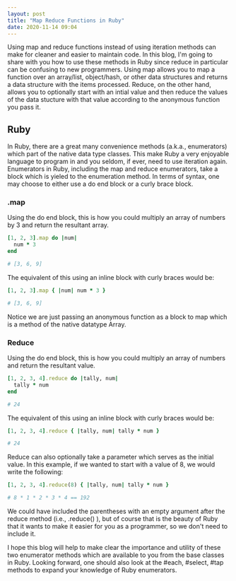 ```yaml
---
layout: post
title: "Map Reduce Functions in Ruby"
date: 2020-11-14 09:04
---
```


Using map and reduce functions instead of using iteration methods can make for cleaner and easier to maintain code.
In this blog, I'm going to share with you how to use these methods in Ruby since reduce in particular can be confusing to new programmers.
Using map allows you to map a function over an array/list, object/hash, or other data structures and returns a data structure with the items processed.
Reduce, on the other hand, allows you to optionally start with an intial value and then reduce the values of the data stucture with that value according to the anonymous function you pass it.


## Ruby

In Ruby, there are a great many convenience methods (a.k.a., enumerators) which part of the native data type classes. This make Ruby a very enjoyable language to program in and you seldom, if ever, need to use iteration again.
Enumerators in Ruby, including the map and reduce enumerators, take a block which is yieled to the enumeration method. In terms of syntax, one may choose to either use a do end block or a curly brace block.

### .map
Using the do end block, this is how you could multiply an array of numbers by 3 and return the resultant array.

```ruby
[1, 2, 3].map do |num|
  num * 3
end

# [3, 6, 9]
```

The equivalent of this using an inline block with curly braces would be:

```ruby
[1, 2, 3].map { |num| num * 3 }

# [3, 6, 9]
```

Notice we are just passing an anonymous function as a block to map which is a method of the native datatype Array.

### Reduce
Using the do end block, this is how you could multiply an array of numbers and return the resultant value.

```ruby
[1, 2, 3, 4].reduce do |tally, num|
  tally * num
end

# 24
```

The equivalent of this using an inline block with curly braces would be:

```ruby
[1, 2, 3, 4].reduce { |tally, num| tally * num }

# 24
```

Reduce can also optionally take a parameter which serves as the initial value. In this example, if we wanted to start with a value of 8, we would write the following:

```ruby
[1, 2, 3, 4].reduce(8) { |tally, num| tally * num }

# 8 * 1 * 2 * 3 * 4 == 192
``` 

We could have included the parentheses with an empty argument after the reduce method (i.e., .reduce() ), but of course that is the beauty of Ruby that it wants to make it easier for you as a programmer, so we don't need to include it.

I hope this blog will help to make clear the importance and utility of these two enumerator methods which are available to you from the base classes in Ruby.
Looking forward, one should also look at the #each, #select, #tap methods to expand your knowledge of Ruby enumerators.
